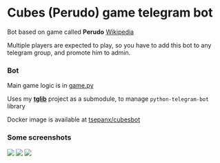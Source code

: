 # Cubes (Perudo) game telegram bot

Bot based on game called **Perudo**
[Wikipedia](https://ru.wikipedia.org/wiki/%D0%9F%D0%B5%D1%80%D1%83%D0%B4%D0%BE)

Multiple players are expected to play, so you have to add this bot to any telegram group, and promote him to admin.

### Bot

Main game logic is in [game.py](./game.py)

Uses my **[tglib](https://github.com/tsepanx/tglib)** project as a submodule, to manage `python-telegram-bot` library

Docker image is available at [tsepanx/cubesbot](https://hub.docker.com/r/tsepanx/cubesbot)

### Some screenshots
![](https://i.imgur.com/Wcdyiwj.png)
![](https://i.imgur.com/vwbAESr.png)
![](https://i.imgur.com/2kFpqJk.png)
